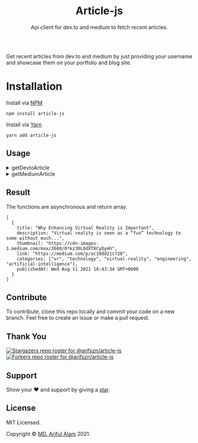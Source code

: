 <h1 align="center">Article-js</h1>
<p align="center">Api client for dev.to and medium to fetch recent articles.</p>

<br/>
<br/>

<p>Get recent articles from dev.to and medium by just providing your username and showcase them on your portfolio and blog site.</p>


# Installation

Install via <a href="https://www.npmjs.com/package/article-js">NPM</a>
```
npm install article-js
```

Install via <a href="https://yarnpkg.com/package/article-js">Yarn</a>
```
yarn add article-js
```


## Usage

<details>
<summary>getDevtoArticle</summary>

```js
const { getDevtoArticle } = require("article-js");

getDevtoArticle({
    user: 'yourusername'
}).then(res => {
    console.log(res);
})
```

</details>

<details>
<summary>getMediumArticle</summary>

```js
const { getMediumArticle } = require("article-js");

getMediumArticle({
    user: 'yourusername'
}).then(res => {
    console.log(res);
})
```

</details>


## Result

The functions are asynchronous and return array.
```
[
  {
    title: "Why Enhancing Virtual Reality is Important",
    description: "Virtual reality is seen as a “fun” technology to some without much...",
    thumbnail: "https://cdn-images-1.medium.com/max/2600/0*kz30LOdXT8CyOymh",
    link: "https://medium.com/p/ac19dd21c728",
    categories: ["vr", "technology", "virtual-reality", "engineering", "artificial-intelligence"],
    publishedAt: Wed Aug 11 2021 18:43:34 GMT+0600
  } 
]
```


## Contribute

To contribute, clone this repo locally and commit your code on a new branch. Feel free to create an issue or make a pull request.


## Thank You

[![Stargazers repo roster for @arifszn/article-js](https://reporoster.com/stars/arifszn/article-js)](https://github.com/arifszn/article-js/stargazers)
[![Forkers repo roster for @arifszn/article-js](https://reporoster.com/forks/arifszn/article-js)](https://github.com/arifszn/article-js/network/members)

## Support

Show your ❤️ and support by giving a <a href="https://github.com/arifszn/article-js">star</a>.


## License

<p>MIT Licensed.</p>
<p>Copyright © <a href="https://arifszn.github.io">MD. Ariful Alam</a> 2021.</p>